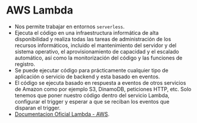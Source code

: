 # AWS Lambda
- Nos permite trabajar en entornos `serverless`.
- Ejecuta el código en una infraestructura informática de alta disponibilidad y realiza todas las tareas de administración de los recursos informáticos, incluido el mantenimiento del servidor y del sistema operativo, el aprovisionamiento de capacidad y el escalado automático, así como la monitorización del código y las funciones de registro.
- Se puede ejecutar código para prácticamente cualquier tipo de aplicación o servicio de backend y esta basado en eventos.
-  El código se ejecuta basado en respuesta a eventos de otros servicios de Amazon como por ejemplo S3, DinamoDB, peticiones HTTP, etc. Solo tenemos que poner nuestro código dentro del servicio Lambda, configurar el trigger y esperar a que se reciban los eventos que disparan el trigger.
-  [Documentacion Oficial Lambda - AWS](https://docs.aws.amazon.com/es_es/lambda/latest/dg/welcome.html?icmpid=docs_lambda_help).

